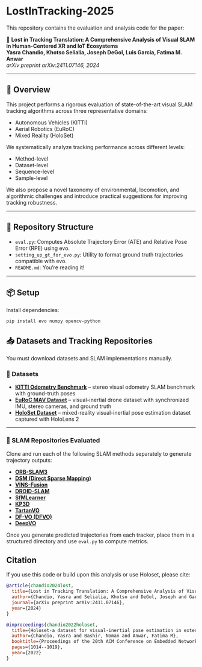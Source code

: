 # LostInTracking-2025

This repository contains the evaluation and analysis code for the paper:

📄 **Lost in Tracking Translation: A Comprehensive Analysis of Visual SLAM in Human-Centered XR and IoT Ecosystems**  
**Yasra Chandio, Khotso Selialia, Joseph DeGol, Luis Garcia, Fatima M. Anwar**  
*arXiv preprint arXiv:2411.07146, 2024*

---

## 📍 Overview

This project performs a rigorous evaluation of state-of-the-art visual SLAM tracking algorithms across three representative domains:

- Autonomous Vehicles (KITTI)
- Aerial Robotics (EuRoC)
- Mixed Reality (HoloSet)

We systematically analyze tracking performance across different levels:

- Method-level  
- Dataset-level  
- Sequence-level  
- Sample-level  

We also propose a novel taxonomy of environmental, locomotion, and algorithmic challenges and introduce practical suggestions for improving tracking robustness.

---

## 📁 Repository Structure

- `eval.py`: Computes Absolute Trajectory Error (ATE) and Relative Pose Error (RPE) using evo.  
- `setting_up_gt_for_evo.py`: Utility to format ground truth trajectories compatible with evo.  
- `README.md`: You’re reading it!

---

## 📦 Setup

Install dependencies:

```bash
pip install evo numpy opencv-python

```

## 📥 Datasets and Tracking Repositories

You must download datasets and SLAM implementations manually.

### 📌 Datasets

- **[KITTI Odometry Benchmark](https://www.cvlibs.net/datasets/kitti/eval_odometry.php)** – stereo visual odometry SLAM benchmark with ground-truth poses
- **[EuRoC MAV Dataset](https://projects.asl.ethz.ch/datasets/doku.php?id=kmavvisualinertialdatasets)** – visual-inertial drone dataset with synchronized IMU, stereo cameras, and ground truth 
- **[HoloSet Dataset](https://dl.acm.org/doi/10.1145/3560905.3567763)** – mixed-reality visual-inertial pose estimation dataset captured with HoloLens 2

---

### 📌 SLAM Repositories Evaluated

Clone and run each of the following SLAM methods separately to generate trajectory outputs:

- **[ORB-SLAM3](https://github.com/UZ-SLAMLab/ORB_SLAM3)**
- **[DSM (Direct Sparse Mapping)](https://github.com/jzubizarreta/dsm)**
- **[VINS-Fusion](https://github.com/HKUST-Aerial-Robotics/VINS-Fusion)**  
- **[DROID-SLAM](https://github.com/princeton-vl/DROID-SLAM)**  
- **[SfMLearner](https://github.com/tinghuiz/SfMLearner)**  
- **[KP3D](https://github.com/vsislab/kp3d)**  
- **[TartanVO](https://github.com/TartanVO/TartanVO)**  
- **[DF-VO (DFVO)](https://github.com/ChiWeiHsiao/DF-VO)**  
- **[DeepVO](https://github.com/ChiWeiHsiao/Deep-VO-pytorch)**  

Once you generate predicted trajectories from each tracker, place them in a structured directory and use `eval.py` to compute metrics.

## Citation
If you use this code or build upon this analysis or use Holoset, please cite:

```bibtex
@article{chandio2024lost,
  title={Lost in Tracking Translation: A Comprehensive Analysis of Visual SLAM in Human-Centered XR and IoT Ecosystems},
  author={Chandio, Yasra and Selialia, Khotso and DeGol, Joseph and Garcia, Luis and Anwar, Fatima M},
  journal={arXiv preprint arXiv:2411.07146},
  year={2024}
}

@inproceedings{chandio2022holoset,
  title={Holoset-a dataset for visual-inertial pose estimation in extended reality: Dataset},
  author={Chandio, Yasra and Bashir, Noman and Anwar, Fatima M},
  booktitle={Proceedings of the 20th ACM Conference on Embedded Networked Sensor Systems},
  pages={1014--1019},
  year={2022}
}



